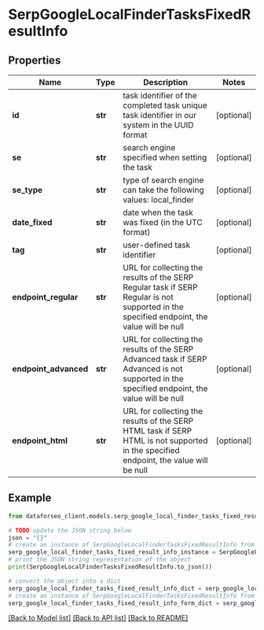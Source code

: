 # SerpGoogleLocalFinderTasksFixedResultInfo


## Properties

Name | Type | Description | Notes
------------ | ------------- | ------------- | -------------
**id** | **str** | task identifier of the completed task unique task identifier in our system in the UUID format | [optional] 
**se** | **str** | search engine specified when setting the task | [optional] 
**se_type** | **str** | type of search engine can take the following values: local_finder | [optional] 
**date_fixed** | **str** | date when the task was fixed (in the UTC format) | [optional] 
**tag** | **str** | user-defined task identifier | [optional] 
**endpoint_regular** | **str** | URL for collecting the results of the SERP Regular task if SERP Regular is not supported in the specified endpoint, the value will be null | [optional] 
**endpoint_advanced** | **str** | URL for collecting the results of the SERP Advanced task if SERP Advanced is not supported in the specified endpoint, the value will be null | [optional] 
**endpoint_html** | **str** | URL for collecting the results of the SERP HTML task if SERP HTML is not supported in the specified endpoint, the value will be null | [optional] 

## Example

```python
from dataforseo_client.models.serp_google_local_finder_tasks_fixed_result_info import SerpGoogleLocalFinderTasksFixedResultInfo

# TODO update the JSON string below
json = "{}"
# create an instance of SerpGoogleLocalFinderTasksFixedResultInfo from a JSON string
serp_google_local_finder_tasks_fixed_result_info_instance = SerpGoogleLocalFinderTasksFixedResultInfo.from_json(json)
# print the JSON string representation of the object
print(SerpGoogleLocalFinderTasksFixedResultInfo.to_json())

# convert the object into a dict
serp_google_local_finder_tasks_fixed_result_info_dict = serp_google_local_finder_tasks_fixed_result_info_instance.to_dict()
# create an instance of SerpGoogleLocalFinderTasksFixedResultInfo from a dict
serp_google_local_finder_tasks_fixed_result_info_form_dict = serp_google_local_finder_tasks_fixed_result_info.from_dict(serp_google_local_finder_tasks_fixed_result_info_dict)
```
[[Back to Model list]](../README.md#documentation-for-models) [[Back to API list]](../README.md#documentation-for-api-endpoints) [[Back to README]](../README.md)


